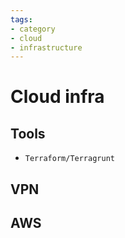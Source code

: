 ```yaml
---
tags:
- category
- cloud
- infrastructure
---
```


# Cloud infra

## Tools

* `Terraform/Terragrunt`

## VPN

## AWS

